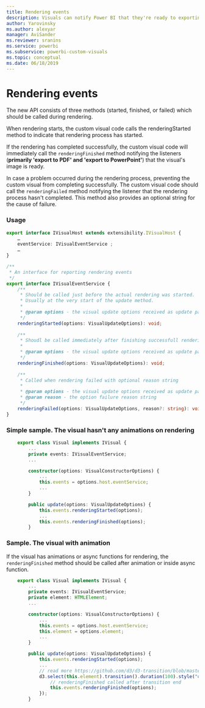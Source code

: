 ```yaml
---
title: Rendering events
description: Visuals can notify Power BI that they're ready to exporting to Power Point/PDF
author: Yarovinsky
ms.author: alexyar
manager: AviSander
ms.reviewer: sranins
ms.service: powerbi
ms.subservice: powerbi-custom-visuals
ms.topic: conceptual
ms.date: 06/18/2019
---
```


# Rendering events

The new API consists of three methods (started, finished, or failed) which should be called during rendering.

When rendering starts, the custom visual code calls the renderingStarted method to indicate that rendering process has started.

If the rendering has completed successfully, the custom visual code will immediately call the `renderingFinished` method notifying the listeners (**primarily 'export to PDF' and 'export to PowerPoint'**) that the visual's image is ready.

In case a problem occurred during the rendering process, preventing the custom visual from completing successfully. The custom visual code should call the `renderingFailed` method notifying the listener that the rendering process hasn't completed. This method also provides an optional string for the cause of failure.

### Usage
```typescript
export interface IVisualHost extends extensibility.IVisualHost {
	…
	eventService: IVisualEventService ;
	…
}

/** 
 * An interface for reporting rendering events 
 */
export interface IVisualEventService {
	/**
	 * Should be called just before the actual rendering was started. 
	 * Usually at the very start of the update method.
	 * 
	 * @param options - the visual update options received as update parameter
	 */
	renderingStarted(options: VisualUpdateOptions): void;
	
	/**
	 * Shoudl be called immediately after finishing successfull rendering.
	 * 
	 * @param options - the visual update options received as update parameter
	 */
	renderingFinished(options: VisualUpdateOptions): void;
	
	/**
	 * Called when rendering failed with optional reason string
	 * 
	 * @param options - the visual update options received as update parameter
	 * @param reason - the option failure reason string
	 */
	renderingFailed(options: VisualUpdateOptions, reason?: string): void;
}
```

### Simple sample. The visual hasn't any animations on rendering

```typescript
    export class Visual implements IVisual {
        ...
        private events: IVisualEventService;
        ...

        constructor(options: VisualConstructorOptions) {
            ...
            this.events = options.host.eventService;
            ...
        }

        public update(options: VisualUpdateOptions) {
            this.events.renderingStarted(options);
            ...
            this.events.renderingFinished(options);
        }
```

### Sample. The visual with animation

If the visual has animations or async functions for rendering, the `renderingFinished` method should be called after animation or inside async function.

```typescript
    export class Visual implements IVisual {
        ...
        private events: IVisualEventService;
        private element: HTMLElement;
        ...

        constructor(options: VisualConstructorOptions) {
            ...
            this.events = options.host.eventService;
            this.element = options.element;
            ...
        }

        public update(options: VisualUpdateOptions) {
            this.events.renderingStarted(options);
            ...
            // read more https://github.com/d3/d3-transition/blob/master/README.md#transition_end
            d3.select(this.element).transition().duration(100).style("opacity","0").end().then(() => {
                // renderingFinished called after transition end
                this.events.renderingFinished(options);
            });
        }
```
